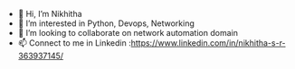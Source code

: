 - 👋 Hi, I’m Nikhitha
- 👀 I’m interested in Python, Devops, Networking
- 💞️ I’m looking to collaborate on network automation domain
- 📫 Connect to me in Linkedin :https://www.linkedin.com/in/nikhitha-s-r-363937145/
